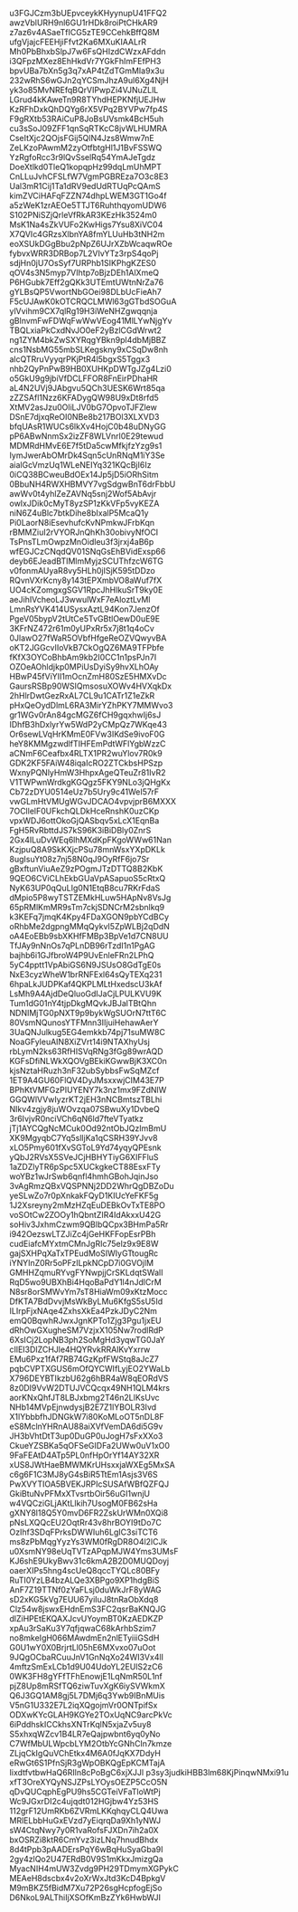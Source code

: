 u3FGJCzm3bUEpvceykKHyynupU41FFQ2
awzVblURH9nl6GU1rHDk8roiPtCHkAR9
z7az6v4ASaeTfICG5zTE9CCehkBffQ8M
ufgVjajcFEEHjiFfvt2Ka6MXuKIAALrR
Mh0PbBhxbSlpJ7w6FsQHIzdCWzxAFddn
i3QFpzMXez8EhHkdVr7YGkFhImFEfPH3
bpvUBa7bXn5g3q7xAP4tZdTGmMIa9x3u
232wRhS6wGJn2qYCSmJhzA9ul6Xg4NjH
yk3o85MvNREfqBQrVIPwpZi4VJNuZLlL
LGrud4kKAweTn9R8TYhdHEPKNfjUEJHw
KzRFhDxkQhDQYg6rX5VPq2BYVPw7fp4S
F9gRXtb53RAiCuP8JoBsUVsmk4BcH5uh
cu3sSoJ09ZFF1qnSqRTKcC8jvWLHUMRA
CseItXjc2QOjsFGij5QlN4Jzs8Wmw7nE
ZeLKzoPAwmM2zyOtfbtgHl1J1BvFSSWQ
YzRgfoRcc3r9lQvSselRq54YmAJeTgdz
DoeXtlkd0TleQ1kopqpHz99dqLmUhMPT
CnLLuJvhCFSLfW7VgmPGBREza7O3c8E3
Ual3mR1Cij1Ta1dRV9edUdRTUqPcQAmS
kimZVCiHAFqFZZN74dhpLWEM3GT1Go4f
a5zWeK1zrAEOe5TTJT6RuhthqyomUDW6
S102PNiSZjQrleVfRkAR3KEzHk3524m0
MsK1Na4sZkVUFo2KwHigs7Ysu8XiVC04
X7QVIc4GRzsXlbnYA8fmYLUuHb3tNH2m
eoXSUkDGgBbu2pNpZ6UJrXZbWcaqwROe
fybvxWRR3DRBop7L2VIvYTz3rpS4qoPj
sdjHn0jU7OsSyf7URPhb1SIKPhgKZES0
qOV4s3N5myp7VIhtp7oBjzDEh1AlXmeQ
P6HGubk7Eff2gQKk3UTEmtUWtnNrZa76
gYLBsQP5VwortNbGOei98DLbUcFieAh7
F5cUJAwK0kOTCRQCLMWl63gGTbdSOGuA
ylVvihm9CX7qlRg19H3iWeNHZgwqqnja
gBlnvmFwFDWqFwWwVEog41MlLYwNjgYv
TBQLxiaPkCxdNvJO0eF2yBzlCGdWrwt2
ng1ZYM4bkZwSXYRqgYBkn9pl4dbMjBBZ
cns1NsbMG55mbSLKegskny9xCSqDw8nh
alcQTRruVyyqrPKjPtR4l5bgxS5Tggx3
nhb2QyPnPwB9HB0XUHKpDWTgJZg4Lzi0
o5GkU9g9jbiVfDCLFFOR8FnEirPDhaHR
aL4N2UVj9JAbgvu5QCh3UESK6Wrt85qa
zZZSAfl1Nzz6KFADygQW98U9xDt8rfd5
XtMV2asJzu0OliLJV0bG7OpvoTJFZlew
DSnE7djxqReOI0NBe8b217BOl3XLXVD3
bfqUAsR1WUCs6lkXv4HojC0b48uDNyGG
pP6ABwNnmSx2izZF8WLVnrl0E29tewud
MDMRdHMvE6E7f5tDa5cwMfkjfzYzg9s1
IymJwerAbOMrDk4Sqn5cUnRNqM1iY3Se
aialGcVmzUq1WLeNEIYq321KQcBjI6Iz
0iCQ38BCweuBdOEx14Jp5jD5iORhSitm
0BbuNH4RWXHBMVY7vgSdgwBnT6drFbbU
awWv0t4yhlZeZAVNq5snj2Wof5AbAvjr
owIxJDik0cMyT8yzSP1zKkVFp5vyKEZA
niN6Z4uBlc7btkDihe8bIxalP5McaQ1y
Pi0LaorN8iEsevhufcKvNPmkwJFrbKqn
rBMMZiuI2rVYORJnQhKh30obivyNfOCI
TsPnsTLmOwpzMnOidleu3f3jrxj4aB6p
wfEGJCzCNqdQV01SNqGsEhBVidExsp66
deyb6EJeadBTIMlmMyjzSCUThfzcW6TG
v0fonmAUyaR8vy5HLh0jISjK595tDDzo
RQvnVXrKcny8y143tEPXmbVO8aWuf7fX
UO4cKZomgxgSGV1RpcJhHlkuSrT9ky0E
aeJihIVcheoLJ3wwulWxF7eAloztLvMl
LmnRsYVK414USysxAztL94Kon7JenzOf
PgeV05bypV2tUtCe5TvGBtlOewD0uE9E
3KFrNZ472r61m0yUPxRr5x7j8t1q4oCv
0JlawO27fWaR5OVbfHfgeReOZVQwyvBA
oKT2JGGcvIIoVkB7CkOgQZ6MA9TFPbfe
fKfX3OYCoBhbAm9kb2I0CC1n1psPJn7I
OZOeAOhldjkp0MPiUsDyiSy9hvXLhOAy
HBwP45fViYII1mOcnZmH80SzE5HMXvDc
GaursRSBp90WSIQmsosuXOWv4HVXqkDx
2hHlrDwtGezRxAL7CL9u1CATr1Z1eZkR
pHxQeOydDlmL6RA3MirYZhPKY7MMWvo3
gr1WGv0rAn84gcMGZ6fCH9gqxhwIj6sJ
IDhfB3hDxlyrYw5WdP2yCMpQz7WKqe43
Or6sewLVqHrKMmE0FVw3IKdSe9ivoF0G
heY8KMMgzwdlfTIHFEmPdtWFlYgbWzzC
aCNmF6Ceafbx4RLTX1PR2wuYlov7R0k9
GDK2KF5FAiW48iqaIcRO2ZTCkbsHPSzp
WxnyPQNlyHmW3HhpxAgeQTeuZr81IvR2
V1TWPwnWrdkgKGQgz5FKY9NLo3jQHgKx
Cb72zDYU0514eUz7b5Ury9c41WeI57rF
vwGLmHtVMUgWGvJDCAO4vpvjprB6MXXX
7OCllelF0UFkchQLDkHceRnshK0uzCKp
vpxWDJ6ottOkoGjQASbqv5xLcX1EqnBa
FgH5RvRbttdJS7kS96K3iBiDBly0ZnrS
2Gx4ILuDvWEq6lhMXdKpFKgoWWw61Nan
KzjpuQ8A9SkKXjcPSu78mnWsxYXpDKLk
8ugIsuYt08z7nj58N0qJ9OyRfF6jo7Sr
gBxftunViuAeZ9zPOgmJTzDTTQ8B2KbK
9QEO6CViCLhEkbGUaVpASapuoS5cRtxQ
NyK63UP0qQuLIg0N1EtqB8cu7RKrFdaS
dMpio5P8wyTSTZEMkHLuw5HApNv8VsJg
65pRMlKmMR9sTm7ckjSDNCrM2sbnlkq9
k3KEFq7jmqK4Kpy4FDaXGON9pbYCdBCy
oRhbMe2dgpngMMqQykvI5ZpWLBj2qDdN
oA4EoEBb9sbXKHfFMBp3BpVe1d7CN8UU
TfJAy9nNnOs7qPLnDB96rTzdI1n1PgAG
bajhb6i1GJfbroW4P9UvEnleFRn2LPhQ
5yC4pptt1VpAbiGS6N9JSUsO8GdTgE0s
NxE3cyzWheW1brRNFExl64sQyTEXq231
6hpaLkJUDPKaf4QKPLMLtHxedscU3kAf
LsMh9A4AjdDeQluoGdIJaCjLPULKVU9K
Tum1dG01nY4tjpDkgMQvkJBJalTBtQhn
NDNIMjTG0pNXT9p9bykWgSUOrN7ttT6C
80VsmNQunosYTFMnn3IIjuiHehawAerY
3UaQNJulkug5EG4emkkb74pj71suMW8C
NoaGFyleuAIN8XiZVrt14i9NTAXhyUsj
rbLymN2ks63RfHISVqRNg3fGg89wrAQD
KGFsDfiNLWkXQOVgBEkiKGwwBjK3XC0n
kjsNztaHRuzh3nF32ubSybbsFwSqMZcf
1ET9A4GU60FlQV4DyJMsxxwjCIM43E7P
BPhKtVMFGzPIUYENY7k3nz1mx9FZdNlW
GGQWlVVwIyzrKT2jEH3nNCBmtszTBLhi
NIkv4zgjy8juWOvzqa07SBwuXy1DvbeQ
3r6IvjvR0nciVCh6qN6ld7fteVTyatkz
jTj1AYCQgNcMCuk0Od92ntObJQzImBmU
XK9MgyqbC7Yq5slljKa1qCSRH39YJvv8
xLO5Pmy601fXvSGToL9Yd74yqyQPEsnk
yQbJ2RVsX5SVeJCjHBHYTiyG6XIFFluS
1aZDZlyTR6pSpc5XUCkgkeCT88EsxFTy
woYBz1wJrSwb6qnfl4hmhGBohJqinJso
3vAgRmzQBxVQSPNNj2DD2WhrQgDBZoDu
yeSLwZo7r0pXnkakFQyD1KIUcYeFKF5g
1J2Xsreyny2mMzHZqEuDEBkOvTxTE8PO
voSOtCw2ZOOy1hQbntZIR4IdAkxxU42G
soHiv3JxhmCzwm9QBlbQCpx3BHmPa5Rr
i942OezswLTZJiZc4jGeHKFFopEsrPBh
cudEiafcMYxtmCMnJgRIc75elz9x9E8W
gajSXHPqXaTxTPEudMoSIWIyGTtougRc
iYNYInZ0Rr5oPFzILpkNCpD7i0GVOjlM
GMHHZqmuRYvgFYNwpjjCrSKLdqtSWalI
RqD5wo9UBXhBi4HqoBaPdY1l4nJdlCrM
N8sr8orSMWvYm7sT8HiaWm09xKtzMocc
DfKTA7BdDvvjMsWkByLMu6KfgS5sU5Id
ILIrpFjxNAqe4ZxhsXkEa4PzkJDyC2Nm
emQ0BqwhRJwxJgnKPTo1Zjg3Pgu1jxEU
dRhOwGXugheSM7VzjxX105Nw7rodlRdP
6XsICj2LopNB3ph2SoMgHd3yqwTG0JaY
cIlEI3DIZCHJle4HQYRvkRRAIKvYxrrw
EMu6Pxz1fAf7RB74GzKpfFWStq8aJcZ7
pqbCVPTXGUS6mOfQYCWIfLyjEO2YWaLb
X796DEYBTIkzbU62g6hBR4aW8qEORdVS
8z0DI9VvW2DTUJVCQcqx49NH1QLM4krs
aorKNxQhfJT8LBJxbmg2T46n2LlKsUvc
NHb14MVpEjnwdysjB2E7Z1lYBOLR3Ivd
X1lYbbbfhJDNGkW7i80KoMLoOT5nDL8F
eS8MclnYHRnAU88aiXVfVemDA6di5G9v
JH3bVhtDtT3up0DuGP0uJogH7sFxXXo3
CkueYZSBKa5qOFSeGIDFa2UWw0uV1xO0
9FaFEAtD4ATp5PL0nfHpOrYf14AY32XR
xUS8JWtHaeBMWMKrUHsxxjaWXEg5MxSA
c6g6F1C3MJ8yG4sBiR5TtEm1Asjs3V6S
PwXVYTIOA5BVEKJRPIcSUSAfWBfQZFQJ
GkiBtuNvPFMxXTvsrtbOir56uGI1wnjU
w4VQCziGLjAKtLlkih7UsogM0FB62sHa
gXNY8l18Q5Y0mvD6FR2ZskUrWMn0XQi8
pNsLXQQcEU2OqtRr43v8hrBOYI9tDo7C
OzIhf3SDqFPrksDWWIuh6LgIC3siTCT6
ms8zPbMqgYyzYs3WM0fRgDR8O4l2lCJk
u0XsmNY98eUqTVTzAPqpMJW4Yms3UMsF
KJ6shE9UkyBwv31c6kmA2B2D0MUQDoyj
oaerXIPs5hng4scUeQ8qccTYQLc80BFy
RuTI0YzLB4bzALQe3XBPgo9XP1hdgBiS
AnF7Z19TTNf0zYaFLsj0duWkJrF8yWAG
sD2xKG5kVg7EUU67yiIuJ8tnRaObXdq8
Clz54w8jswxEHdnEmS3FC2qsrBaKNQJG
dlZiHPEtEKQAXJcvUYoymBT0KzAEDKZP
xpAu3rSaKu3Y7qfjqwaC68kArhbSzim7
no8mkeIgH066MAwdmEn2nlETyiiiGSdH
G0U1wY0X0BrjrtLl05hE6MXvxo07uOot
9JQgOCbaRCuuJnV1GnNqXo24WI3Vx4lI
4mftzSmExLCb1d9U04UdoYL2EUlS2zC6
0WK3FH8gYFfTFhEnowjE1LqNmR50L1nf
pjZ8Up8mRSfTQ6ziwTuvXgK6iySVWkmX
Q6J3GQ1AM8gj5L7DMj6q3Ywb9IBnMUis
V5nG1U332E7L2iqXQgojmVr0ONTpifSx
ODXwKYcGLAH9KGYe2TOxUqNC9arcPkVc
6iPddhskICCkhsXNTrKqlN5xjaZv5uy8
S5xhxqWZcv1B4LR7eQajpwbnt6yq0yNo
C7WfMbULWpcbLYM2OtbYcGNhCIn7kmze
ZLjqCkIgQuVChEtkx4M6A0fJqKX7DdyH
eRwGt6S1PfnSjR3gWpOBKQgEpKCMTajA
IixdtfvtbwHaQ6RIln8cPoBgC6xjXJJl
p3sy3judkiHBB3lm68KjPinqwNMxi91u
xfT3OreXYQyNSJZPsLYOysOEZP5CcO5N
qDvQUCqphEgPU9hs5CGTeiVFaTloWtPj
Wc9JGxrDI2c4ujqdt012HGjbw4Yz53HS
112grF12UmRKb6ZVRmLKKqhqyCLQ4Uwa
MRlELbbHuGxEVzd7yEiqrqDa9Xh1yNWJ
sW4CtqNwy7y0R1vaRofsFJXDn7ih2a0X
bxOSRZi8ktR6CmYvz3izLNq7hnudBhdx
8d4tPpb3pAADErsPqY6wBqHuSyaGba9I
2gy4zlQo2U47ERdB0V9S1mKkxJmizgQa
MyacNIH4mUW3Zvdg9PH29TDmymXGPykC
MEAeH8dscbx4v2oXrWxJtd3KcD4BpkgV
M9mBKZ5fBidM7Xu72P26sgHcpfogEjSo
D6NkoL9ALThiIjXSOfKmBzZYk6HwbWJI
